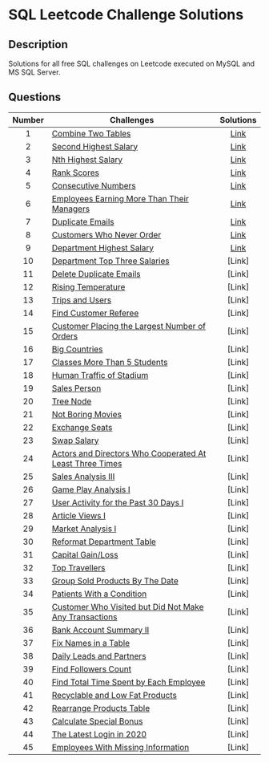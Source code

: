 # SQL Leetcode Challenge Solutions

## Description
Solutions for all free SQL challenges on Leetcode executed on MySQL and MS SQL Server.

## Questions
| Number| Challenges | Solutions|
| :---:| --- | :---: |
| 1 | [Combine Two Tables](https://leetcode.com/problems/combine-two-tables/) | [Link](https://github.com/qanhnn12/SQL-Leetcode-Challenge-Solutions/blob/main/Combine-Two-Tables.sql) |
| 2 | [Second Highest Salary](https://leetcode.com/problems/second-highest-salary/) | [Link](https://github.com/qanhnn12/SQL-Leetcode-Challenge-Solutions/blob/main/Second-Highest-Salary.sql) | 
| 3 | [Nth Highest Salary](https://leetcode.com/problems/nth-highest-salary/) | [Link](https://github.com/qanhnn12/SQL-Leetcode-Challenge-Solutions/blob/main/Nth-Highest-Salary.sql) |
| 4 | [Rank Scores](https://leetcode.com/problems/rank-scores/) | [Link](https://github.com/qanhnn12/SQL-Leetcode-Challenge-Solutions/blob/main/Rank-Scores.sql) | 
| 5 | [Consecutive Numbers](https://leetcode.com/problems/consecutive-numbers/) | [Link](https://github.com/qanhnn12/SQL-Leetcode-Challenge-Solutions/blob/main/Consecutive-Numbers.sql) | 
| 6 | [Employees Earning More Than Their Managers](https://leetcode.com/problems/employees-earning-more-than-their-managers/) | [Link](https://github.com/qanhnn12/SQL-Leetcode-Challenge-Solutions/blob/main/Employees-Earning-More-Than-Their-Managers.sql) | 
| 7 | [Duplicate Emails](https://leetcode.com/problems/duplicate-emails/) | [Link](https://github.com/qanhnn12/SQL-Leetcode-Challenge-Solutions/blob/main/Duplicate-Emails.sql) | 
| 8 | [Customers Who Never Order](https://leetcode.com/problems/customers-who-never-order/) | [Link](https://github.com/qanhnn12/SQL-Leetcode-Challenge-Solutions/blob/main/Customers-Who-Never-Order.sql) | 
| 9 | [Department Highest Salary](https://leetcode.com/problems/department-highest-salary/) | [Link](https://github.com/qanhnn12/SQL-Leetcode-Challenge-Solutions/blob/main/Department-Highest-Salary.sql) | 
| 10 | [Department Top Three Salaries](https://leetcode.com/problems/department-top-three-salaries/) | [Link] | 
| 11 | [Delete Duplicate Emails](https://leetcode.com/problems/delete-duplicate-emails/)| [Link] | 
| 12 | [Rising Temperature](https://leetcode.com/problems/rising-temperature/) | [Link] | 
| 13 | [Trips and Users](https://leetcode.com/problems/trips-and-users/) | [Link] | 
| 14 | [Find Customer Referee](https://leetcode.com/problems/find-customer-referee/) | [Link] | 
| 15 | [Customer Placing the Largest Number of Orders](https://leetcode.com/problems/customer-placing-the-largest-number-of-orders/) | [Link] | 
| 16 | [Big Countries](https://leetcode.com/problems/big-countries/) | [Link] | 
| 17 | [Classes More Than 5 Students](https://leetcode.com/problems/classes-more-than-5-students/) | [Link] | 
| 18 | [Human Traffic of Stadium](https://leetcode.com/problems/human-traffic-of-stadium/) | [Link] | 
| 19 | [Sales Person](https://leetcode.com/problems/sales-person/) | [Link] | 
| 20 | [Tree Node](https://leetcode.com/problems/tree-node/) | [Link] | 
| 21 | [Not Boring Movies](https://leetcode.com/problems/not-boring-movies/) | [Link] | 
| 22 | [Exchange Seats](https://leetcode.com/problems/exchange-seats/) | [Link] | 
| 23 | [Swap Salary](https://leetcode.com/problems/swap-salary/) | [Link] | 
| 24 | [Actors and Directors Who Cooperated At Least Three Times](https://leetcode.com/problems/actors-and-directors-who-cooperated-at-least-three-times/) | [Link]
| 25 | [Sales Analysis III](https://leetcode.com/problems/sales-analysis-iii/) | [Link] |
| 26 | [Game Play Analysis I](https://leetcode.com/problems/game-play-analysis-i/) | [Link] |
| 27 | [User Activity for the Past 30 Days I](https://leetcode.com/problems/user-activity-for-the-past-30-days-i/) | [Link] |
| 28 | [Article Views I](https://leetcode.com/problems/article-views-i/) | [Link] |
| 29 | [Market Analysis I](https://leetcode.com/problems/market-analysis-i/) | [Link] |
| 30 | [Reformat Department Table](https://leetcode.com/problems/reformat-department-table/) | [Link] |
| 31 | [Capital Gain/Loss](https://leetcode.com/problems/capital-gainloss/) | [Link] |
| 32 | [Top Travellers](https://leetcode.com/problems/top-travellers/) | [Link] |
| 33 | [Group Sold Products By The Date](https://leetcode.com/problems/group-sold-products-by-the-date/) | [Link] |
| 34 | [Patients With a Condition](https://leetcode.com/problems/patients-with-a-condition/) | [Link] |
| 35 | [Customer Who Visited but Did Not Make Any Transactions](https://leetcode.com/problems/customer-who-visited-but-did-not-make-any-transactions/) | [Link] |
| 36 | [Bank Account Summary II](https://leetcode.com/problems/bank-account-summary-ii/) | [Link] |
| 37 | [Fix Names in a Table](https://leetcode.com/problems/fix-names-in-a-table/) | [Link] |
| 38 | [Daily Leads and Partners](https://leetcode.com/problems/daily-leads-and-partners/) | [Link] |
| 39 | [Find Followers Count](https://leetcode.com/problems/find-followers-count/) | [Link] |
| 40 | [Find Total Time Spent by Each Employee](https://leetcode.com/problems/find-total-time-spent-by-each-employee/) | [Link] |
| 41 | [Recyclable and Low Fat Products](https://leetcode.com/problems/recyclable-and-low-fat-products/) | [Link] |
| 42 | [Rearrange Products Table](https://leetcode.com/problems/rearrange-products-table/) | [Link] |
| 43 | [Calculate Special Bonus](https://leetcode.com/problems/calculate-special-bonus/) | [Link] |
| 44 | [The Latest Login in 2020](https://leetcode.com/problems/the-latest-login-in-2020/) | [Link] |
| 45 | [Employees With Missing Information](https://leetcode.com/problems/employees-with-missing-information/) | [Link] |
